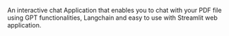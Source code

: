 An interactive chat Application that enables you to chat with your PDF file using GPT functionalities, Langchain and easy to use with Streamlit web application.
